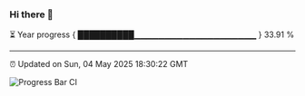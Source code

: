 ### Hi there 👋

⏳ Year progress { ██████████▁▁▁▁▁▁▁▁▁▁▁▁▁▁▁▁▁▁▁▁ } 33.91 %

---

⏰ Updated on Sun, 04 May 2025 18:30:22 GMT

![Progress Bar CI](https://github.com/ZhaoGui/ZhaoGui/workflows/Progress%20Bar%20CI/badge.svg)
